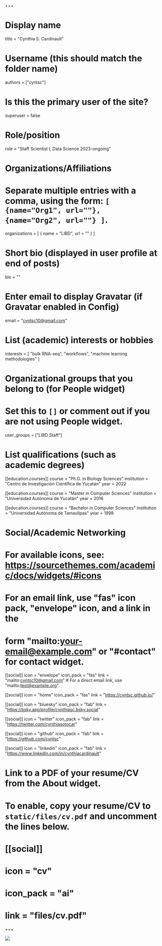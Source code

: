 +++
# Display name
title = "Cynthia S. Cardinault"

# Username (this should match the folder name)
authors = ["cyntsc"]

# Is this the primary user of the site?
superuser = false

# Role/position
role = "Staff Scientist I, Data Science 2023-ongoing"

# Organizations/Affiliations
#   Separate multiple entries with a comma, using the form: `[ {name="Org1", url=""}, {name="Org2", url=""} ]`.
organizations = [ { name = "LIBD", url = "" } ]

# Short bio (displayed in user profile at end of posts)
bio = ""

# Enter email to display Gravatar (if Gravatar enabled in Config)
email = "cyntsc10@gmail.com"

# List (academic) interests or hobbies
interests = [
  "bulk RNA-seq",
  "workflows",
  "machine learning methodologies"
]

# Organizational groups that you belong to (for People widget)
#   Set this to `[]` or comment out if you are not using People widget.
user_groups = ["LIBD Staff"]

# List qualifications (such as academic degrees)
[[education.courses]]
  course = "Ph.D. in Biology Sciences"
  institution = "Centro de Investigación Científica de Yucatán"
  year = 2022
  
[[education.courses]]
  course = "Master in Computer Sciences"
  institution = "Universidad Autónoma de Yucatán"
  year = 2016
  
[[education.courses]]
  course = "Bachelor in Computer Sciences"
  institution = "Universidad Autónoma de Tamaulipas"
  year = 1998

# Social/Academic Networking
# For available icons, see: https://sourcethemes.com/academic/docs/widgets/#icons
#   For an email link, use "fas" icon pack, "envelope" icon, and a link in the
#   form "mailto:your-email@example.com" or "#contact" for contact widget.

[[social]]
  icon = "envelope"
  icon_pack = "fas"
  link = "mailto:cyntsc10@gmail.com"  # For a direct email link, use "mailto:test@example.org".
  
[[social]]
  icon = "home"
  icon_pack = "fas"
  link = "https://cyntsc.github.io/"
  
[[social]]
  icon = "bluesky"
  icon_pack = "fab"
  link = "https://bsky.app/profile/cynthiasc.bsky.social"

[[social]]
  icon = "twitter"
  icon_pack = "fab"
  link = "https://twitter.com/cynthiasotocar"

[[social]]
  icon = "github"
  icon_pack = "fab"
  link = "https://github.com/cyntsc"
  
[[social]]
    icon = "linkedin"
    icon_pack = "fab"
    link = "https://www.linkedin.com/in/cynthiacardinault"

# Link to a PDF of your resume/CV from the About widget.
# To enable, copy your resume/CV to `static/files/cv.pdf` and uncomment the lines below.
# [[social]]
#   icon = "cv"
#   icon_pack = "ai"
#   link = "files/cv.pdf"

+++

![](http://ghchart.rshah.org/DA2536/cyntsc.svg)

<script src="https://cdn.jsdelivr.net/npm/bsky-embed/dist/bsky-embed.es.js" async></script>
<bsky-embed username="cynthiasc.bsky.social" mode="" limit="2">
</bsky-embed>
